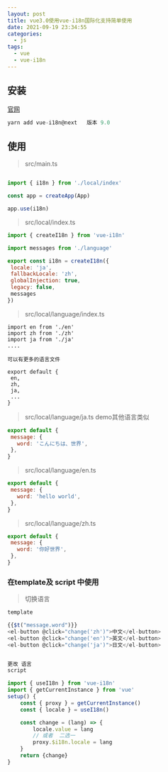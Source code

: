 ```yaml
---
layout: post
title: vue3.0使用vue-i18n国际化支持简单使用
date: 2021-09-19 23:34:55
categories:
  - js
tags:
  - vue
  - vue-i18n
---
```


## 安装
[官网](https://vue-i18n.intlify.dev/)
```js
yarn add vue-i18n@next   版本 9.0
```

## 使用
> src/main.ts
```js

import { i18n } from './local/index'

const app = createApp(App)

app.use(i18n)
```
>src/local/index.ts
```js
import { createI18n } from 'vue-i18n'

import messages from './language'

export const i18n = createI18n({
 locale: 'ja',
 fallbackLocale: 'zh',
 globalInjection: true,
 legacy: false,
 messages
})
```
>src/local/language/index.ts
```
import en from './en'
import zh from './zh'
import ja from './ja'
....

可以有更多的语言文件

export default {
 en,
 zh,
 ja,
 ...
}
```

> src/local/language/ja.ts     demo其他语言类似
```js
export default {
 message: {
   word: 'こんにちは、世界',
 },
}
```
> src/local/language/en.ts 
```js
export default {
 message: {
   word: 'hello world',
 },
}

```
> src/local/language/zh.ts 
```js
export default {
 message: {
   word: '你好世界',
 },
}
```
### 在template及 script 中使用
> 切换语言
```js
template

{{$t("message.word")}}
<el-button @click="change('zh')">中文</el-button>
<el-button @click="change('en')">英文</el-button>
<el-button @click="change('ja')">日文</el-button>


更改 语言
script

import { useI18n } from 'vue-i18n'
import { getCurrentInstance } from 'vue'
setup() {
	const { proxy } = getCurrentInstance()
	const { locale } = useI18n()

	const change = (lang) => {
		locale.value = lang
		// 或者  二选一
		proxy.$i18n.locale = lang
	}
	return {change}
}

```
